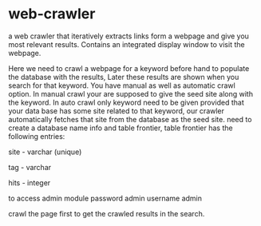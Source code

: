 # web-crawler
a web crawler that iteratively extracts links form a webpage and give you most relevant results. Contains an integrated display window to visit the webpage.

Here we need to crawl a webpage for a keyword before hand to populate the database with the results, Later these results are shown when you search for that keyword.
You have manual as well as automatic crawl option.
In manual crawl your are supposed to give the seed site along with the keyword.
In auto crawl only keyword need to be given provided that your data base has some site related to that keyword, our crawler automatically fetches that site from the database as the seed site.
need to create a database name info and table frontier, 
table frontier has the following entries:

site - varchar (unique)

tag - varchar

hits - integer

to access admin module
password admin
username admin

crawl the page first to get the crawled results in the search.
